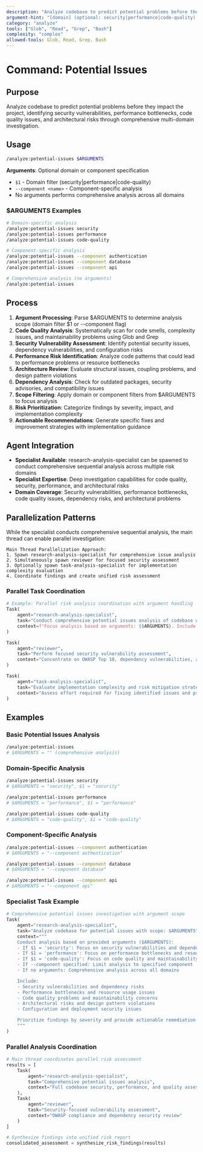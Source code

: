 ```yaml
---
description: "Analyze codebase to predict potential problems before they impact the project"
argument-hint: "[domain] (optional: security|performance|code-quality) or [--component <name>]"
category: "analyze"
tools: ["Glob", "Read", "Grep", "Bash"]
complexity: "complex"
allowed-tools: Glob, Read, Grep, Bash
---
```


# Command: Potential Issues

## Purpose

Analyze codebase to predict potential problems before they impact the project, identifying security vulnerabilities, performance bottlenecks,
code quality issues, and architectural risks through comprehensive multi-domain investigation.

## Usage

```bash
/analyze:potential-issues $ARGUMENTS
```

**Arguments**: Optional domain or component specification

- `$1` - Domain filter (security|performance|code-quality)
- `--component <name>` - Component-specific analysis
- No arguments performs comprehensive analysis across all domains

### $ARGUMENTS Examples

```bash
# Domain-specific analysis
/analyze:potential-issues security
/analyze:potential-issues performance
/analyze:potential-issues code-quality

# Component-specific analysis
/analyze:potential-issues --component authentication
/analyze:potential-issues --component database
/analyze:potential-issues --component api

# Comprehensive analysis (no arguments)
/analyze:potential-issues
```

## Process

1. **Argument Processing**: Parse $ARGUMENTS to determine analysis scope (domain filter $1 or --component flag)
2. **Code Quality Analysis**: Systematically scan for code smells, complexity issues, and maintainability problems using Glob and Grep
3. **Security Vulnerability Assessment**: Identify potential security issues, dependency vulnerabilities, and configuration risks
4. **Performance Risk Identification**: Analyze code patterns that could lead to performance problems or resource bottlenecks
5. **Architecture Review**: Evaluate structural issues, coupling problems, and design pattern violations
6. **Dependency Analysis**: Check for outdated packages, security advisories, and compatibility issues
7. **Scope Filtering**: Apply domain or component filters from $ARGUMENTS to focus analysis
8. **Risk Prioritization**: Categorize findings by severity, impact, and implementation complexity
9. **Actionable Recommendations**: Generate specific fixes and improvement strategies with implementation guidance

## Agent Integration

- **Specialist Available**: research-analysis-specialist can be spawned to conduct comprehensive sequential analysis across multiple risk domains
- **Specialist Expertise**: Deep investigation capabilities for code quality, security, performance, and architectural risks
- **Domain Coverage**: Security vulnerabilities, performance bottlenecks, code quality issues, dependency risks, and architectural problems

## Parallelization Patterns

While the specialist conducts comprehensive sequential analysis, the main thread can enable parallel investigation:

```text
Main Thread Parallelization Approach:
1. Spawn research-analysis-specialist for comprehensive issue analysis
2. Simultaneously spawn reviewer for focused security assessment
3. Optionally spawn task-analysis-specialist for implementation complexity evaluation
4. Coordinate findings and create unified risk assessment
```

### Parallel Task Coordination

```python
# Example: Parallel risk analysis coordination with argument handling
Task(
    agent="research-analysis-specialist",
    task="Conduct comprehensive potential issues analysis of codebase with $ARGUMENTS scope",
    context=f"Focus analysis based on arguments: {$ARGUMENTS}. Include security vulnerabilities, performance risks, code quality issues, and architectural problems within specified scope"
)

Task(
    agent="reviewer",
    task="Perform focused security vulnerability assessment",
    context="Concentrate on OWASP Top 10, dependency vulnerabilities, and configuration security"
)

Task(
    agent="task-analysis-specialist",
    task="Evaluate implementation complexity and risk mitigation strategies",
    context="Assess effort required for fixing identified issues and prioritize by impact"
)
```

## Examples

### Basic Potential Issues Analysis

```bash
/analyze:potential-issues
# $ARGUMENTS = "" (comprehensive analysis)
```

### Domain-Specific Analysis

```bash
/analyze:potential-issues security
# $ARGUMENTS = "security", $1 = "security"

/analyze:potential-issues performance
# $ARGUMENTS = "performance", $1 = "performance"

/analyze:potential-issues code-quality
# $ARGUMENTS = "code-quality", $1 = "code-quality"
```

### Component-Specific Analysis

```bash
/analyze:potential-issues --component authentication
# $ARGUMENTS = "--component authentication"

/analyze:potential-issues --component database
# $ARGUMENTS = "--component database"

/analyze:potential-issues --component api
# $ARGUMENTS = "--component api"
```

### Specialist Task Example

```python
# Comprehensive potential issues investigation with argument scope
Task(
    agent="research-analysis-specialist",
    task="Analyze codebase for potential issues with scope: $ARGUMENTS",
    context="""
    Conduct analysis based on provided arguments ($ARGUMENTS):
    - If $1 = 'security': Focus on security vulnerabilities and dependency risks
    - If $1 = 'performance': Focus on performance bottlenecks and resource issues
    - If $1 = 'code-quality': Focus on code quality and maintainability concerns
    - If --component specified: Limit analysis to specified component
    - If no arguments: Comprehensive analysis across all domains

    Include:
    - Security vulnerabilities and dependency risks
    - Performance bottlenecks and resource usage issues
    - Code quality problems and maintainability concerns
    - Architectural risks and design pattern violations
    - Configuration and deployment security issues

    Prioritize findings by severity and provide actionable remediation strategies.
    """
)
```

### Parallel Analysis Coordination

```python
# Main thread coordinates parallel risk assessment
results = [
    Task(
        agent="research-analysis-specialist",
        task="Comprehensive potential issues analysis",
        context="Full codebase security, performance, and quality assessment"
    ),
    Task(
        agent="reviewer",
        task="Security-focused vulnerability assessment",
        context="OWASP compliance and dependency security review"
    )
]

# Synthesize findings into unified risk report
consolidated_assessment = synthesize_risk_findings(results)
```
